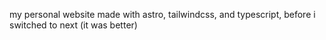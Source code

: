 my personal website made with astro, tailwindcss, and typescript, before i switched to next (it was better)
